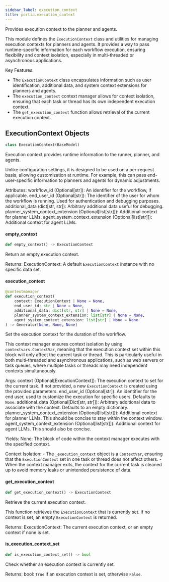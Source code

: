 ```yaml
---
sidebar_label: execution_context
title: portia.execution_context
---
```


Provides execution context to the planner and agents.

This module defines the `ExecutionContext` class and utilities for managing execution
contexts for planners and agents. It provides a way to pass runtime-specific information
for each workflow execution, ensuring flexibility and context isolation, especially in
multi-threaded or asynchronous applications.

Key Features:
- The `ExecutionContext` class encapsulates information such as user identification,
  additional data, and system context extensions for planners and agents.
- The `execution_context` context manager allows for context isolation, ensuring
  that each task or thread has its own independent execution context.
- The `get_execution_context` function allows retrieval of the current execution context.

## ExecutionContext Objects

```python
class ExecutionContext(BaseModel)
```

Execution context provides runtime information to the runner, planner, and agents.

Unlike configuration settings, it is designed to be used on a per-request basis,
allowing customization at runtime. For example, this can pass end-user-specific
information to planners and agents for dynamic adjustments.

Attributes:
    workflow_id (Optional[str]): An identifier for the workflow, if applicable.
    end_user_id (Optional[str]): The identifier of the user for whom the workflow is running.
        Used for authentication and debugging purposes.
    additional_data (dict[str, str]): Arbitrary additional data useful for debugging.
    planner_system_context_extension (Optional[list[str]]): Additional context for planner LLMs.
    agent_system_context_extension (Optional[list[str]]): Additional context for agent LLMs.

#### empty\_context

```python
def empty_context() -> ExecutionContext
```

Return an empty execution context.

Returns:
    ExecutionContext: A default `ExecutionContext` instance with no specific data set.

#### execution\_context

```python
@contextmanager
def execution_context(
    context: ExecutionContext | None = None,
    end_user_id: str | None = None,
    additional_data: dict[str, str] | None = None,
    planner_system_context_extension: list[str] | None = None,
    agent_system_context_extension: list[str] | None = None
) -> Generator[None, None, None]
```

Set the execution context for the duration of the workflow.

This context manager ensures context isolation by using `contextvars.ContextVar`,
meaning that the execution context set within this block will only affect
the current task or thread. This is particularly useful in both multi-threaded
and asynchronous applications, such as web servers or task queues, where multiple
tasks or threads may need independent contexts simultaneously.

Args:
    context (Optional[ExecutionContext]): The execution context to set for the current task.
        If not provided, a new `ExecutionContext` is created using the provided parameters.
    end_user_id (Optional[str]): An identifier for the end user, used to customize
        the execution for specific users. Defaults to `None`.
    additional_data (Optional[Dict[str, str]]): Arbitrary additional data to associate
        with the context. Defaults to an empty dictionary.
    planner_system_context_extension (Optional[list[str]]): Additional context for planner
        LLMs. This should be concise to stay within the context window.
    agent_system_context_extension (Optional[list[str]]): Additional context for agent
        LLMs. This should also be concise.

Yields:
    None: The block of code within the context manager executes with the specified context.

Context Isolation:
    - The `_execution_context` object is a `ContextVar`, ensuring that the `ExecutionContext`
      set in one task or thread does not affect others.
    - When the context manager exits, the context for the current task is cleaned up
      to avoid memory leaks or unintended persistence of data.

#### get\_execution\_context

```python
def get_execution_context() -> ExecutionContext
```

Retrieve the current execution context.

This function retrieves the `ExecutionContext` that is currently set. If no context
is set, an empty `ExecutionContext` is returned.

Returns:
    ExecutionContext: The current execution context, or an empty context if none is set.

#### is\_execution\_context\_set

```python
def is_execution_context_set() -> bool
```

Check whether an execution context is currently set.

Returns:
    bool: `True` if an execution context is set, otherwise `False`.

